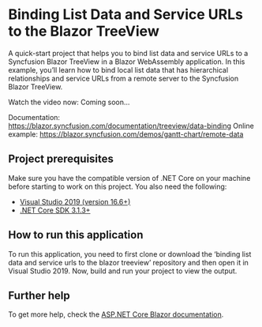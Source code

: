 # Binding List Data and Service URLs to the Blazor TreeView

A quick-start project that helps you to bind list data and service URLs to a Syncfusion Blazor TreeView in a Blazor WebAssembly application. In this example, you’ll learn how to bind local list data that has hierarchical relationships and service URLs from a remote server to the Syncfusion Blazor TreeView.

Watch the video now: Coming soon...

Documentation: https://blazor.syncfusion.com/documentation/treeview/data-binding
Online example: https://blazor.syncfusion.com/demos/gantt-chart/remote-data

## Project prerequisites
Make sure you have the compatible version of .NET Core on your machine before starting to work on this project. You also need the following:
* [Visual Studio 2019 (version 16.6+)]( https://visualstudio.microsoft.com/downloads)
* [.NET Core SDK 3.1.3+](https://dotnet.microsoft.com/download/dotnet-core/3.1)

## How to run this application
To run this application, you need to first clone or download the ‘binding list data and service urls to the blazor treeview’ repository and then open it in Visual Studio 2019. Now, build and run your project to view the output.

## Further help

To get more help, check the [ASP.NET Core Blazor documentation](https://docs.microsoft.com/en-us/aspnet/core/blazor).
